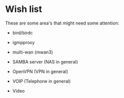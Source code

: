 # Wish list

These are some area's that might need some attention:

* bird/birdc

* igmpproxy
* multi-wan (mwan3)

* SAMBA server (NAS in general)
* OpenVPN (VPN in general)
* VOIP (Telephone in general)
* Video
